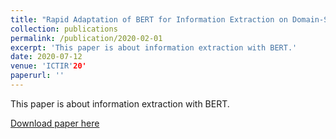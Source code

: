 ```yaml
---
title: "Rapid Adaptation of BERT for Information Extraction on Domain-Specific Business Documents."
collection: publications
permalink: /publication/2020-02-01
excerpt: 'This paper is about information extraction with BERT.'
date: 2020-07-12
venue: 'ICTIR'20'
paperurl: ''
---
```


This paper is about information extraction with BERT.

[Download paper here](https://arxiv.org/abs/2002.01861)
